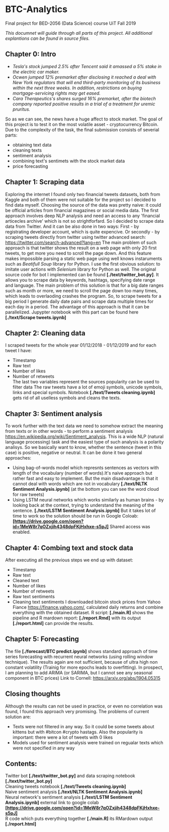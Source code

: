 # BTC-Analytics
Final project for BED-2056 (Data Science) course UiT Fall 2019

*This documnet will guide through all parts of this project. All additional explantions can be found in source files.*

## Chapter 0: Intro
- *Tesla's stock jumped 2.5% after Tencent said it amassed a 5% stake in the electric car maker.* 
- *Ocwen jumped 12% premarket after disclosing it reached a deal with New York regulators that will end third-party monitoring of its business within the next three weeks. In addition, restrictions on buying mortgage-servicing rights may get eased.*  
- *Cara Therapeutics's shares surged 16% premarket, after the biotech company reported positive results in a trial of a treatment for uremic pruritus.*  
  
So as we can see, the news have a huge affect to stock market. The goal of this project is to test it on the most volatile asset - cryptocurrency Bitcoin. 
Due to the complexity of the task, the final submission consists of severial parts:  
- obtaining text data  
- cleaning texts  
- sentiment analysis  
- combining text's sentimets with the stock market data  
- price forecasting

## Chapter 1: Scraping data
Exploring the internet I found only two financial tweets datasets, both from Kaggle and both of them were not suitable for the project so I decided to find data myself. Choosing the source of the data was pretty naive: it could be official articles from financial magazines or social media data.
The first approach involves deep NLP analysis and need an access to any 'financial articecles archive' which is not so strightforfard. So I decided to scrape data data from Twitter. And it can be also done in two ways: First - by registrating developer account, which is quite expencive. Or secondly - by scraping tweets directly from twitter using twitter advanced search:
https://twitter.com/search-advanced?lang=en
The main problem of such approach is that twitter shows the result on a web page with only 20 first tweets, to get more you need to scroll the page down. And this feature makes impossible parsing a static web page using well knows instaruments such as *Beatifull Soup* library for Python. I use the first obvious solution: to imitate user actions with *Selenium* library for Python as well.
The original source code for bot I implemented can be found **[./text/twitter_bot.py]**. It allows you to scrape data by keywords, hashtags, specifying date range and language. The main problem of this solution is that for a big date ranges such as month or more, we need to scroll the page down too many times, which leads to overlaoding crashes the program. So, to scrape tweets for a big period I generate daily date pairs and scrape data multiple times for each day in a period. The advantage of this approach is that it can be parallelized. Jupypter notebook with this part can be found here **[./text/Scrape tweets.ipynb]**

## Chapter 2: Cleaning data
I scraped tweets for the whole year 01/12/2018 - 01/12/2019 and for each tweet I have:  
- Timestamp  
- Raw text  
- Number of likes  
- Number of retweets  
The last two variables represent the sources popularity can be used to filter data
The raw tweets have a lot of emoji symbols, unicode symbols, links and special symbols.
Notebook **[./text/Tweets cleaning.ipynb]** gets rid of all uselless symbols and cleans the texts.

## Chapter 3: Sentiment analysis
To work further with the text data we need to somehow extract the meaning from texts or in other words - to perform a sentiment analysis https://en.wikipedia.org/wiki/Sentiment_analysis. This is a wide NLP (natural language processing) task and the easiest type of such analysis is a polarity analisys. So we basically want to know, whether the sentence (tweet in this case) is positive, negative or neutral.
It can be done it two general approaches:  
- Using bag-of-words model which represnts sentences as vectors with length of the vocabulary (number of words).It's naive approach but rather fast and easy to implement. But the main disadvantage is that it cannot deal with words which are not in vocabulary  **[./text/NLTK Sentiment Analysis.ipynb]** (at the bottom you can see the word cloud for raw tweets)
- Using LSTM neural networks which works similarly as human brains - by looking back at the context, trying to understand the meaning of the sentence. **[./text/LSTM Sentiment Analysis.ipynb]** But it takes lot of time to work so the solution should be run in Google Coloab: **[https://drive.google.com/open?id=1MeW8r7qOZxjih4348dpFKjHxhxe-s5pJ]** Shared access was enabled.

## Chapter 4: Combing text and stock data

After executing all the previous steps we end up with dataset:
- Timestamp  
- Raw text  
- Cleaned text  
- Number of likes  
- Number of retweets 
- Raw text sentiments
- Cleaning text sentiments
I downloaded bitcoin stock prices from Yahoo Fiance https://finance.yahoo.com/, calculated daily returns and combine everything with the obtained dataset. R script: **[./main.R]** shows the pipeline and R mardown report: **[./report.Rmd]** with its output **[./report.html]** can provide the results.


## Chapter 5: Forecasting
The file **[./forecast/BTC predict.ipynb]** shows standard approach of time series forecasting with recurrent neural networks (using rolling window technique). The results again are not sufficient, because of ultra high non constant volatility (Trainig for more epochs leads to overfitting). In prospect, I am planning to add ARIMA (or SARIMA, but I cannot see any seasonal component in BTC prices) Link to Cornell: https://arxiv.org/abs/1904.05315

## Closing thoughts
Although the results can not be used in practice, or even no correlation was found, I found this approach very promising. The problems of current solution are:
- Texts were not filtered in any way. So it could be some tweets about kittens but with #bitcon #crypto hastags. Also the popularity is important: there were a lot of tweets with 0 likes
- Models used for sentiment analysis were trained on regualar texts which were not specified in any way  

## Contents:
Twitter bot **[./text/twitter_bot.py]** and data scraping notebook **[./text/twitter_bot.py]**   
Cleaning tweets notebook **[./text/Tweets cleaning.ipynb]**  
Naive sentiment analysis **[./text/NLTK Sentiment Analysis.ipynb]**   
Neural network's sentiment analysis **[./text/LSTM Sentiment Analysis.ipynb]** external link to google colab
**[https://drive.google.com/open?id=1MeW8r7qOZxjih4348dpFKjHxhxe-s5pJ]**  
R code which puts everything together **[./main.R]** its RMardown output **[./report.html]**   

